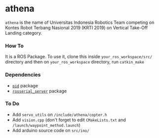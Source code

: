 # athena
`athena` is the name of Universitas Indonesia Robotics Team competing on Kontes Robot Terbang Nasional 2019 (KRTI 2019) on Vertical Take-Off Landing category.

### How To
It is a ROS Package. To use it, clone this inside `your_ros_workspace/src/` directory and then on `your_ros_workspace` directory, run `catkin_make`

### Dependencies
- [`pid`](http://wiki.ros.org/pid) package
- [`rosserial_server`](http://wiki.ros.org/rosserial_server) package

### To Do
- Add `servo_utils` on `/include/athena/copter.h`
- Add `vision.cpp` (don't forget to edit `CMakeLists.txt` and `/launch/waypoint_method.launch`)
- Add arduino source code on `src/ino/`
